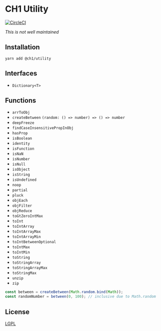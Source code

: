 # CH1 Utility

[![CircleCI](https://circleci.com/gh/bennett000/ch1-utility.svg?style=svg)](https://circleci.com/gh/bennett000/ch1-utility)

_This is not well maintained_

## Installation

`yarn add @ch1/utility`

## Interfaces

- `Dictionary<T>`

## Functions

- `arrToObj`
- `createBetween` `(random: () => number) => () => number`
- `deepFreeze`
- `findCaseInsensitivePropInObj`
- `hasProp`
- `isBoolean`
- `identity`
- `isFunction`
- `isNaN`
- `isNumber`
- `isNull`
- `isObject`
- `isString`
- `isUndefined`
- `noop`
- `partial`
- `pluck`
- `objEach`
- `objFilter`
- `objReduce`
- `toGtZeroIntMax`
- `toInt`
- `toIntArray`
- `toIntArrayMax`
- `toIntArrayMin`
- `toIntBetweenOptional`
- `toIntMax`
- `toIntMin`
- `toString`
- `toStringArray`
- `toStringArrayMax`
- `toStringMax`
- `unzip`
- `zip`

```ts
const between = createBetween(Math.random.bind(Math));
const randomNumber = between(0, 100); // inclusive due to Math.random
```

## License

[LGPL](./LICENSE 'Lesser GNU Public License')
